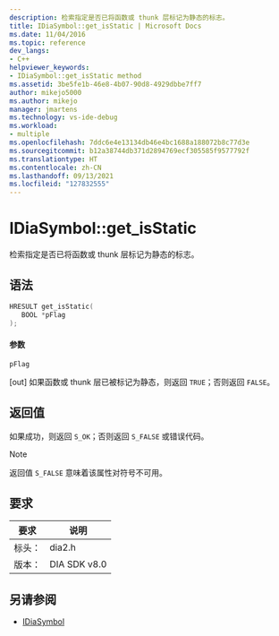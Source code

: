 ```yaml
---
description: 检索指定是否已将函数或 thunk 层标记为静态的标志。
title: IDiaSymbol::get_isStatic | Microsoft Docs
ms.date: 11/04/2016
ms.topic: reference
dev_langs:
- C++
helpviewer_keywords:
- IDiaSymbol::get_isStatic method
ms.assetid: 3be5fe1b-46e8-4b07-90d8-4929dbbe7ff7
author: mikejo5000
ms.author: mikejo
manager: jmartens
ms.technology: vs-ide-debug
ms.workload:
- multiple
ms.openlocfilehash: 7ddc6e4e13134db46e4bc1688a188072b8c77d3e
ms.sourcegitcommit: b12a38744db371d2894769ecf305585f9577792f
ms.translationtype: HT
ms.contentlocale: zh-CN
ms.lasthandoff: 09/13/2021
ms.locfileid: "127832555"
---
```

# <a name="idiasymbolget_isstatic"></a>IDiaSymbol::get_isStatic
检索指定是否已将函数或 thunk 层标记为静态的标志。

## <a name="syntax"></a>语法

```C++
HRESULT get_isStatic(
   BOOL *pFlag
);
```

#### <a name="parameters"></a>参数
 `pFlag`

[out] 如果函数或 thunk 层已被标记为静态，则返回 `TRUE`；否则返回 `FALSE`。

## <a name="return-value"></a>返回值
 如果成功，则返回 `S_OK`；否则返回 `S_FALSE` 或错误代码。

> [!NOTE]
> 返回值 `S_FALSE` 意味着该属性对符号不可用。

## <a name="requirements"></a>要求

|要求|说明|
|-----------------|-----------------|
|标头：|dia2.h|
|版本：|DIA SDK v8.0|

## <a name="see-also"></a>另请参阅
- [IDiaSymbol](../../debugger/debug-interface-access/idiasymbol.md)
